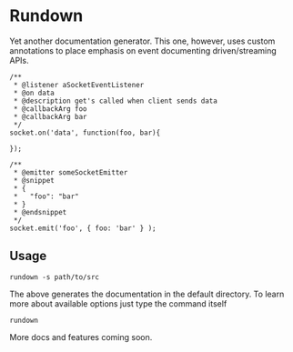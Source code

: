 # Rundown

Yet another documentation generator. This one, however, uses custom annotations to place emphasis on event documenting driven/streaming APIs.

```
/**
 * @listener aSocketEventListener
 * @on data
 * @description get's called when client sends data
 * @callbackArg foo
 * @callbackArg bar
 */
socket.on('data', function(foo, bar){

});

```

```
/**
 * @emitter someSocketEmitter
 * @snippet
 * {
 *   "foo": "bar"
 * }
 * @endsnippet
 */
socket.emit('foo', { foo: 'bar' } );
```

## Usage
```
rundown -s path/to/src
```

The above generates the documentation in the default directory. To learn more about available options just type the command itself

```
rundown
```

More docs and features coming soon.

